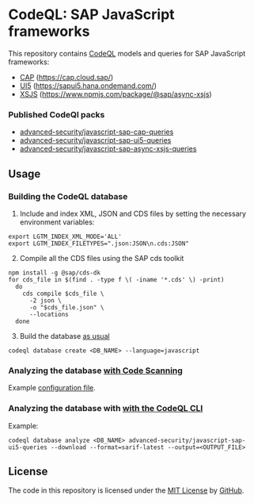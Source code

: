 # CodeQL: SAP JavaScript frameworks
This repository contains [CodeQL](https://codeql.github.com/) models and queries for SAP JavaScript frameworks:
- [CAP](javascript/frameworks/cap) (https://cap.cloud.sap/)
- [UI5](javascript/frameworks/ui5) (https://sapui5.hana.ondemand.com/)
- [XSJS](javascript/frameworks/xsjs) (https://www.npmjs.com/package/@sap/async-xsjs)

### Published CodeQl packs
- [advanced-security/javascript-sap-cap-queries](https://github.com/advanced-security/codeql-sap-js/pkgs/container/javascript-sap-cap-queries)
- [advanced-security/javascript-sap-ui5-queries](https://github.com/advanced-security/codeql-sap-js/pkgs/container/javascript-sap-ui5-queries)
- [advanced-security/javascript-sap-async-xsjs-queries](https://github.com/advanced-security/codeql-sap-async-xsjs/pkgs/container/javascript-sap-async-xsjs-queries)

## Usage 

### Building the CodeQL database

1. Include and index XML, JSON and CDS files by setting the necessary environment variables:
```
export LGTM_INDEX_XML_MODE='ALL'
export LGTM_INDEX_FILETYPES=".json:JSON\n.cds:JSON"
```
2. Compile all the CDS files using the SAP cds toolkit
```
npm install -g @sap/cds-dk
for cds_file in $(find . -type f \( -iname '*.cds' \) -print)
  do
    cds compile $cds_file \
      -2 json \
      -o "$cds_file.json" \
      --locations
  done
```
3. Build the database [as usual](https://docs.github.com/en/code-security/codeql-cli/codeql-cli-manual/database-create)
```
codeql database create <DB_NAME> --language=javascript
```

### Analyzing the database [with Code Scanning](https://docs.github.com/en/code-security/code-scanning/creating-an-advanced-setup-for-code-scanning/customizing-your-advanced-setup-for-code-scanning#using-query-packs)
Example [configuration file](https://github.com/advanced-security/codeql-sap-js/blob/main/.github/codeql/codeql-config.yaml#L3-L7).
 
### Analyzing the database with [with the CodeQL CLI](https://docs.github.com/en/code-security/codeql-cli/using-the-advanced-functionality-of-the-codeql-cli/publishing-and-using-codeql-packs#using-a-codeql-pack-to-analyze-a-codeql-database)
Example:
```
codeql database analyze <DB_NAME> advanced-security/javascript-sap-ui5-queries --download --format=sarif-latest --output=<OUTPUT_FILE>
```

## License

The code in this repository is licensed under the [MIT License](LICENSE) by [GitHub](https://github.com).
